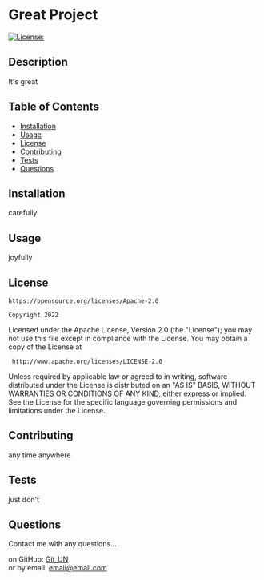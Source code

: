 
  # Great Project
  
  [![License:](https://img.shields.io/badge/License-Apache_2.0-blue.svg)](https://opensource.org/licenses/Apache-2.0)
  
  ## Description  
  It's great  
  
  ## Table of Contents
  * [Installation](#installation)
  * [Usage](#usage)
  * [License](#license)
  * [Contributing](#contributing)
  * [Tests](#tests)
  * [Questions](#questions)
  
  ## Installation
  carefully  
  
  ## Usage
  joyfully
  
   ## License
    https://opensource.org/licenses/Apache-2.0

    Copyright 2022

   Licensed under the Apache License, Version 2.0 (the "License");
   you may not use this file except in compliance with the License.
   You may obtain a copy of the License at

     http://www.apache.org/licenses/LICENSE-2.0

   Unless required by applicable law or agreed to in writing, software
   distributed under the License is distributed on an "AS IS" BASIS,
   WITHOUT WARRANTIES OR CONDITIONS OF ANY KIND, either express or implied.
   See the License for the specific language governing permissions and
   limitations under the License.
  
  ## Contributing
  any time anywhere
  
  ## Tests
  just don't
  
  ## Questions
  Contact me with any questions…
  
  on GitHub: <a href='https://github.com/Git_UN'>Git_UN</a><br>
  or by email:  <a href='mailto:email@email.com'>email@email.com</a>  

